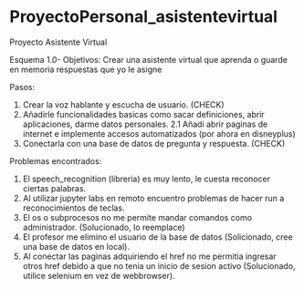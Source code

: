 # ProyectoPersonal_asistentevirtual
Proyecto Asistente Virtual

Esquema 1.0-
Objetivos: Crear una asistente virtual que aprenda o guarde en memoria respuestas que yo le asigne 

Pasos:
1. Crear la voz hablante y escucha de usuario. (CHECK)
2. Añadirle funcionalidades basicas como sacar definiciones, abrir aplicaciones, darme datos personales.
 2.1 Añadi abrir paginas de internet e implemente accesos automatizados (por ahora en disneyplus)
4. Conectarla con una base de datos de pregunta y respuesta. (CHECK)

Problemas encontrados:
1. El speech_recognition (libreria) es muy lento, le cuesta reconocer ciertas palabras.
2. Al utilizar jupyter labs en remoto encuentro problemas de hacer run a reconocimientos de teclas.
3. El os o subprocesos no me permite mandar comandos como administrador. (Solucionado, lo reemplace)
4. El profesor me elimino el usuario de la base de datos (Solicionado, cree una base de datos en local).
5. Al conectar las paginas adquiriendo el href no me permitia ingresar otros href debido a que no tenia un inicio de sesion activo (Solucionado, utilice selenium en vez de webbrowser).
